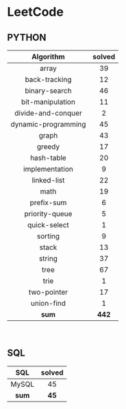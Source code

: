 # LeetCode
## PYTHON
|    Algorithm    | solved |
| :-------------: | :----: |
|array|39|
|back-tracking|12|
|binary-search|46|
|bit-manipulation|11|
|divide-and-conquer|2|
|dynamic-programming|45|
|graph|43|
|greedy|17|
|hash-table|20|
|implementation|9|
|linked-list|22|
|math|19|
|prefix-sum|6|
|priority-queue|5|
|quick-select|1|
|sorting|9|
|stack|13|
|string|37|
|tree|67|
|trie|1|
|two-pointer|17|
|union-find|1|
| **sum** | **442**|

<br>

 ## SQL
|    SQL    | solved |
| :-------------: | :----: |
|    MySQL    |45|
| **sum** | **45**|

